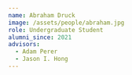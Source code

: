 ```yaml
---
name: Abraham Druck
image: /assets/people/abraham.jpg
role: Undergraduate Student
alumni_since: 2021
advisors:
  - Adam Perer
  - Jason I. Hong
---
```

